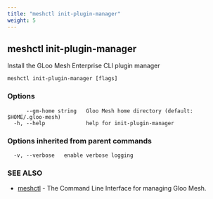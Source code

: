 ```yaml
---
title: "meshctl init-plugin-manager"
weight: 5
---
```

## meshctl init-plugin-manager

Install the GLoo Mesh Enterprise CLI plugin manager

```
meshctl init-plugin-manager [flags]
```

### Options

```
      --gm-home string   Gloo Mesh home directory (default: $HOME/.gloo-mesh)
  -h, --help             help for init-plugin-manager
```

### Options inherited from parent commands

```
  -v, --verbose   enable verbose logging
```

### SEE ALSO

* [meshctl](../meshctl)	 - The Command Line Interface for managing Gloo Mesh.

